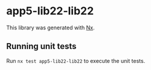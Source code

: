 # app5-lib22-lib22

This library was generated with [Nx](https://nx.dev).

## Running unit tests

Run `nx test app5-lib22-lib22` to execute the unit tests.
